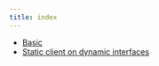 ```yaml
---
title: index
---
```

* [Basic](Basic.md)
* [Static client on dynamic interfaces](Static_client_on_dynamic_interfaces.md)
